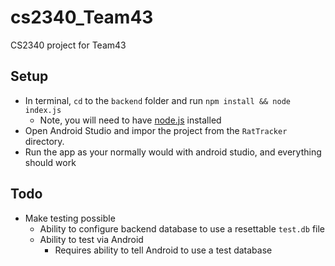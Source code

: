 # cs2340_Team43
CS2340 project for Team43

## Setup

* In terminal, `cd` to the `backend` folder and run `npm install && node index.js`
    * Note, you will need to have [node.js](https://nodejs.org/en/) installed
* Open Android Studio and impor the project from the `RatTracker` directory.
* Run the app as your normally would with android studio, and everything should work

## Todo

* Make testing possible
    * Ability to configure backend database to use a resettable `test.db` file
    * Ability to test via Android
        * Requires ability to tell Android to use a test database